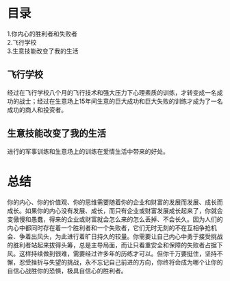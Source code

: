 # 目录
1.你内心的胜利者和失败者   
2.飞行学校   
3.生意技能改变了我的生活   

## 飞行学校
经过在飞行学校八个月的飞行技术和强大压力下心理素质的训练，才转变成一名成功的战士；经过在生意场上15年间生意的巨大成功和巨大失败的训练才成为了一名成功的商人和投资者。

## 生意技能改变了我的生活
进行的军事训练和生意场上的训练在爱情生活中带来的好处。

# 总结
你的内心、你的价值观、你的思维需要随着你的企业和财富的发展而发展、成长而成长。如果你的内心没有发展、成长，而只有企业或财富发展成长起来了，你就会变傲慢和愚蠢，得来的企业或财富就会怎么来的怎么丢掉、不会长久。因为人们的内心中都同时存在着一个胜利者和一个失败者，它们无时无刻的不在互相争抢机会、争着出风头，为此进行着旷日持久的较量。你需要让自己内心中勇于接受挑战的胜利者站起来拔得头筹，总是主导局面，而让只看重安全和保障的失败者占据下风。这样持续做到很难，需要经过许多年的历练才可以。但你千万要挺住，坚持不懈，忍受挫折与失望的挑战，永不忘记自己前进的方向，你终将会成为哪个让你的自信心战胜你的恐惧，极具自信心的胜利者。
